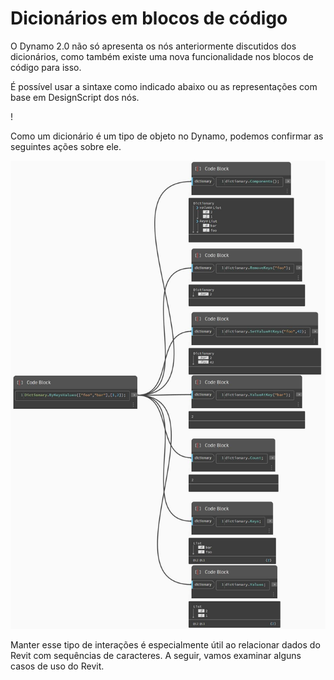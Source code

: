 # Dicionários em blocos de código

O Dynamo 2.0 não só apresenta os nós anteriormente discutidos dos dicionários, como também existe uma nova funcionalidade nos blocos de código para isso.

É possível usar a sintaxe como indicado abaixo ou as representações com base em DesignScript dos nós.

\![](<../images/5-5/1/what is a dictionary - what are the changes (1) (2).jpg>)

Como um dicionário é um tipo de objeto no Dynamo, podemos confirmar as seguintes ações sobre ele.

![](../images/5-5/3/dictionariesincb-actionswithcodeblocks.jpg)

Manter esse tipo de interações é especialmente útil ao relacionar dados do Revit com sequências de caracteres. A seguir, vamos examinar alguns casos de uso do Revit.
